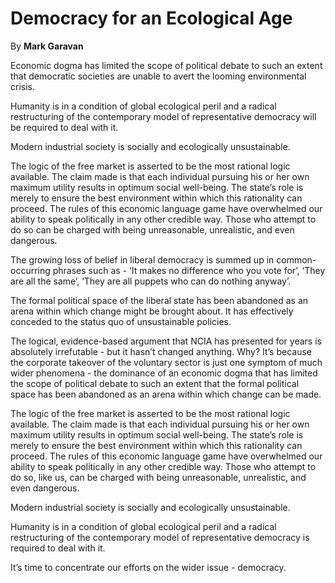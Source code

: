 Democracy for an Ecological Age
===============================

By **Mark Garavan**

Economic dogma has limited the scope of political debate to such an extent that
democratic societies are unable to avert the looming environmental crisis.

Humanity is in a condition of global ecological peril and a radical
restructuring of the contemporary model of representative democracy will be
required to deal with it.

Modern industrial society is socially and ecologically unsustainable.

The logic of the free market is asserted to be the most rational logic
available. The claim made is that each individual pursuing his or her own
maximum utility results in optimum social well-being. The state’s role is merely
to ensure the best environment within which this rationality can proceed. The
rules of this economic language game have overwhelmed our ability to speak
politically in any other credible way. Those who attempt to do so can be charged
with being unreasonable, unrealistic, and even dangerous.

The growing loss of belief in liberal democracy is summed up in common-occurring
phrases such as - ‘It makes no difference who you vote for’, ‘They are all the
same’, ‘They are all puppets who can do nothing anyway’.

The formal political space of the liberal state has been abandoned as an arena
within which change might be brought about. It has effectively conceded to the
status quo of unsustainable policies.

The logical, evidence-based argument that NCIA has presented for years is
absolutely irrefutable - but it hasn’t changed anything. Why? It’s because the
corporate takeover of the voluntary sector is just one symptom of much wider
phenomena - the dominance of an economic dogma that has limited the scope of
political debate to such an extent that the formal political space has been
abandoned as an arena within which change can be made.

The logic of the free market is asserted to be the most rational logic
available. The claim made is that each individual pursuing his or her own
maximum utility results in optimum social well-being. The state’s role is merely
to ensure the best environment within which this rationality can proceed. The
rules of this economic language game have overwhelmed our ability to speak
politically in any other credible way. Those who attempt to do so, like us, can
be charged with being unreasonable, unrealistic, and even dangerous.

Modern industrial society is socially and ecologically unsustainable.

Humanity is in a condition of global ecological peril and a radical
restructuring of the contemporary model of representative democracy is required
to deal with it.

It’s time to concentrate our efforts on the wider issue - democracy.

